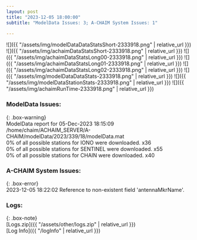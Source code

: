```yaml
---
layout: post
title: "2023-12-05 18:00:00"
subtitle: "ModelData Issues: 3; A-CHAIM System Issues: 1"

---
```


![]({{ "/assets/img/modelDataDataStatsShort-2333918.png" | relative_url }})
![]({{ "/assets/img/achaimDataStatsShort-2333918.png" | relative_url }})
![]({{ "/assets/img/achaimDataStatsLong00-2333918.png" | relative_url }})
![]({{ "/assets/img/achaimDataStatsLong01-2333918.png" | relative_url }})
![]({{ "/assets/img/achaimDataStatsLong02-2333918.png" | relative_url }})
![]({{ "/assets/img/modelDataDataStats-2333918.png" | relative_url }})
![]({{ "/assets/img/modelDataStationStats-2333918.png" | relative_url }})
![]({{ "/assets/img/achaimRunTime-2333918.png" | relative_url }})


### ModelData Issues:  
  
{: .box-warning}  
 ModelData report for 05-Dec-2023 18:15:09   
 /home/chaim/ACHAIM_SERVER/A-CHAIM/modelData/2023/339/18/modelData.mat   
 0% of all possible stations for IONO were downloaded. x36   
 0% of all possible stations for SENTINEL were downloaded. x55   
 0% of all possible stations for CHAIN were downloaded. x40   
  
### A-CHAIM System Issues:  
  
{: .box-error}  
2023-12-05 18:22:02 Reference to non-existent field 'antennaMkrName'.  

### Logs:  
  
{: .box-note}  
[Logs.zip]({{ "/assets/other/logs.zip" | relative_url }})  
[Log Info]({{ "/logInfo" | relative_url }})  
